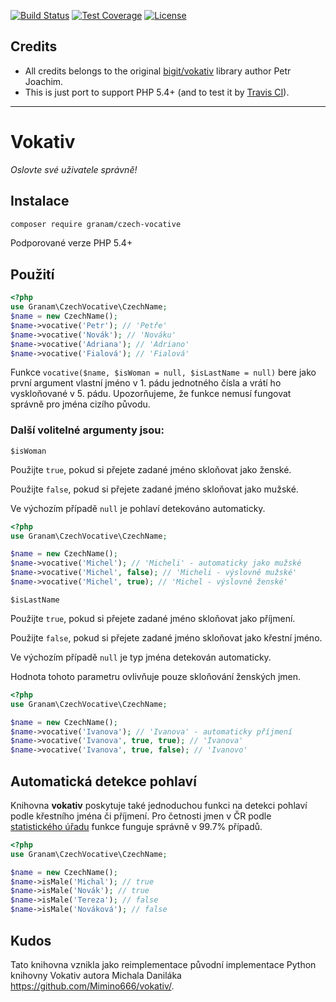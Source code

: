 [![Build Status](https://travis-ci.org/jaroslavtyc/granam-czech-vocative.svg?branch=master)](https://travis-ci.org/jaroslavtyc/granam-czech-vocative)
[![Test Coverage](https://codeclimate.com/github/jaroslavtyc/granam-czech-vocative/badges/coverage.svg)](https://codeclimate.com/github/jaroslavtyc/granam-czech-vocative/coverage)
[![License](https://poser.pugx.org/granam/czech-vocative/license)](https://packagist.org/packages/granam/czech-vocative)


## Credits
 - All credits belongs to the original [bigit/vokativ](https://bitbucket.org/bigit/vokativ.git) library author Petr Joachim.
 - This is just port to support PHP 5.4+ (and to test it by [Travis CI](https://travis-ci.com/)).
 
 ---

# Vokativ

*Oslovte své uživatele správně!*


## Instalace

```bash
composer require granam/czech-vocative
```

Podporované verze PHP 5.4+

## Použití

```php
<?php
use Granam\CzechVocative\CzechName;
$name = new CzechName();
$name->vocative('Petr'); // 'Petře'
$name->vocative('Novák'); // 'Nováku'
$name->vocative('Adriana');	// 'Adriano'
$name->vocative('Fialová');	// 'Fialová'
```

Funkce `vocative($name, $isWoman = null, $isLastName = null)` bere jako první argument vlastní jméno v 1. pádu jednotného čísla a vrátí ho vyskloňované v 5. pádu.
Upozorňujeme, že funkce nemusí fungovat správně pro jména cizího původu.

### Další volitelné argumenty jsou:

`$isWoman`

Použijte `true`, pokud si přejete zadané jméno skloňovat jako ženské.

Použijte `false`, pokud si přejete zadané jméno skloňovat jako mužské.

Ve výchozím případě `null` je pohlaví detekováno automaticky.

```php
<?php
use Granam\CzechVocative\CzechName;

$name = new CzechName();
$name->vocative('Michel'); // 'Micheli' - automaticky jako mužské
$name->vocative('Michel', false); // 'Micheli - výslovně mužské'
$name->vocative('Michel', true); // 'Michel - výslovně ženské'
```

`$isLastName`

Použijte `true`, pokud si přejete zadané jméno skloňovat jako příjmení.

Použijte `false`, pokud si přejete zadané jméno skloňovat jako křestní jméno.

Ve výchozím případě `null` je typ jména detekován automaticky.

Hodnota tohoto parametru ovlivňuje pouze skloňování ženských jmen.

```php
<?php
use Granam\CzechVocative\CzechName;

$name = new CzechName();
$name->vocative('Ivanova'); // 'Ivanova' - automaticky příjmení
$name->vocative('Ivanova', true, true); // 'Ivanova'
$name->vocative('Ivanova', true, false); // 'Ivanovo'
```

## Automatická detekce pohlaví

Knihovna **vokativ** poskytuje také jednoduchou funkci na detekci pohlaví podle křestního jména či příjmení.
Pro četnosti jmen v ČR podle [statistického úřadu](http://www.mvcr.cz/clanek/cetnost-jmen-a-prijmeni-722752.aspx)
funkce funguje správně v 99.7% případů.

```php
<?php
use Granam\CzechVocative\CzechName;

$name = new CzechName();
$name->isMale('Michal'); // true
$name->isMale('Novák'); // true
$name->isMale('Tereza'); // false
$name->isMale('Nováková'); // false
```

## Kudos

Tato knihovna vznikla jako reimplementace původní implementace Python knihovny Vokativ autora Michala Daniláka <https://github.com/Mimino666/vokativ/>.
